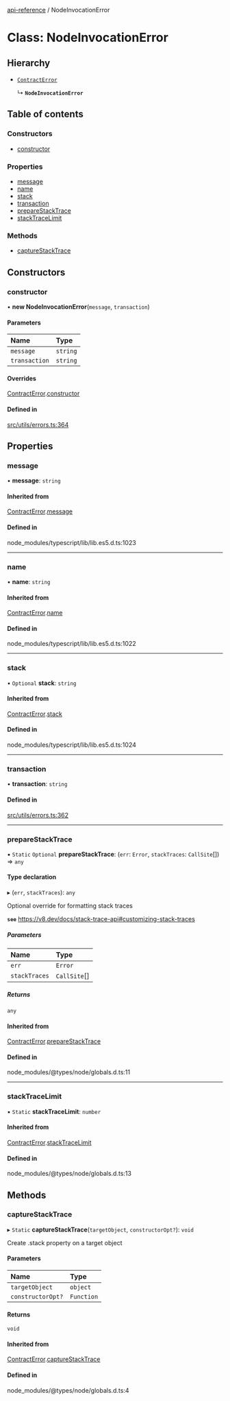 [api-reference](../README.md) / NodeInvocationError

# Class: NodeInvocationError

## Hierarchy

- [`ContractError`](ContractError.md)

  ↳ **`NodeInvocationError`**

## Table of contents

### Constructors

- [constructor](NodeInvocationError.md#constructor)

### Properties

- [message](NodeInvocationError.md#message)
- [name](NodeInvocationError.md#name)
- [stack](NodeInvocationError.md#stack)
- [transaction](NodeInvocationError.md#transaction)
- [prepareStackTrace](NodeInvocationError.md#preparestacktrace)
- [stackTraceLimit](NodeInvocationError.md#stacktracelimit)

### Methods

- [captureStackTrace](NodeInvocationError.md#capturestacktrace)

## Constructors

### constructor

• **new NodeInvocationError**(`message`, `transaction`)

#### Parameters

| Name | Type |
| :------ | :------ |
| `message` | `string` |
| `transaction` | `string` |

#### Overrides

[ContractError](ContractError.md).[constructor](ContractError.md#constructor)

#### Defined in

[src/utils/errors.ts:364](https://github.com/unicorndomaingr/aepp-sdk-js-ts/blob/e06cc9f0/src/utils/errors.ts#L364)

## Properties

### message

• **message**: `string`

#### Inherited from

[ContractError](ContractError.md).[message](ContractError.md#message)

#### Defined in

node_modules/typescript/lib/lib.es5.d.ts:1023

___

### name

• **name**: `string`

#### Inherited from

[ContractError](ContractError.md).[name](ContractError.md#name)

#### Defined in

node_modules/typescript/lib/lib.es5.d.ts:1022

___

### stack

• `Optional` **stack**: `string`

#### Inherited from

[ContractError](ContractError.md).[stack](ContractError.md#stack)

#### Defined in

node_modules/typescript/lib/lib.es5.d.ts:1024

___

### transaction

• **transaction**: `string`

#### Defined in

[src/utils/errors.ts:362](https://github.com/unicorndomaingr/aepp-sdk-js-ts/blob/e06cc9f0/src/utils/errors.ts#L362)

___

### prepareStackTrace

▪ `Static` `Optional` **prepareStackTrace**: (`err`: `Error`, `stackTraces`: `CallSite`[]) => `any`

#### Type declaration

▸ (`err`, `stackTraces`): `any`

Optional override for formatting stack traces

**`see`** https://v8.dev/docs/stack-trace-api#customizing-stack-traces

##### Parameters

| Name | Type |
| :------ | :------ |
| `err` | `Error` |
| `stackTraces` | `CallSite`[] |

##### Returns

`any`

#### Inherited from

[ContractError](ContractError.md).[prepareStackTrace](ContractError.md#preparestacktrace)

#### Defined in

node_modules/@types/node/globals.d.ts:11

___

### stackTraceLimit

▪ `Static` **stackTraceLimit**: `number`

#### Inherited from

[ContractError](ContractError.md).[stackTraceLimit](ContractError.md#stacktracelimit)

#### Defined in

node_modules/@types/node/globals.d.ts:13

## Methods

### captureStackTrace

▸ `Static` **captureStackTrace**(`targetObject`, `constructorOpt?`): `void`

Create .stack property on a target object

#### Parameters

| Name | Type |
| :------ | :------ |
| `targetObject` | `object` |
| `constructorOpt?` | `Function` |

#### Returns

`void`

#### Inherited from

[ContractError](ContractError.md).[captureStackTrace](ContractError.md#capturestacktrace)

#### Defined in

node_modules/@types/node/globals.d.ts:4
